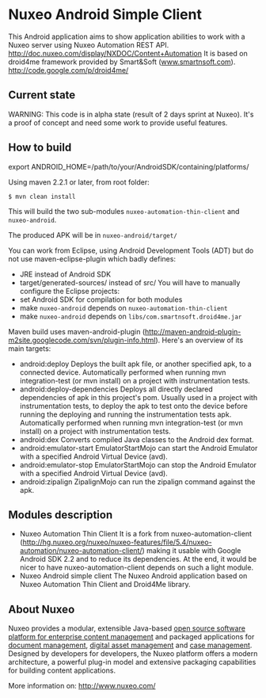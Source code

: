 # Nuxeo Android Simple Client

This Android application aims to show application abilities to work with a Nuxeo server using Nuxeo Automation REST API.
http://doc.nuxeo.com/display/NXDOC/Content+Automation
It is based on droid4me framework provided by Smart&Soft (www.smartnsoft.com).
http://code.google.com/p/droid4me/

## Current state

WARNING: This code is in alpha state (result of 2 days sprint at Nuxeo).
It's a proof of concept and need some work to provide useful features.

## How to build

export ANDROID_HOME=/path/to/your/AndroidSDK/containing/platforms/

Using maven 2.2.1 or later, from root folder:

    $ mvn clean install

This will build the two sub-modules `nuxeo-automation-thin-client` and `nuxeo-android`.

The produced APK will be in `nuxeo-android/target/`

You can work from Eclipse, using Android Development Tools (ADT) but do not use maven-eclipse-plugin which badly defines:
 * JRE instead of Android SDK
 * target/generated-sources/ instead of src/
You will have to manually configure the Eclipse projects:
 * set Android SDK for compilation for both modules
 * make `nuxeo-android` depends on `nuxeo-automation-thin-client`
 * make `nuxeo-android` depends on `libs/com.smartnsoft.droid4me.jar`

Maven build uses maven-android-plugin (http://maven-android-plugin-m2site.googlecode.com/svn/plugin-info.html).
Here's an overview of its main targets:
 * android:deploy
        Deploys the built apk file, or another specified apk, to a connected device.
        Automatically performed when running mvn integration-test (or mvn install) on a project with instrumentation tests.
 * android:deploy-dependencies
        Deploys all directly declared dependencies of <type>apk</type> in this project's pom.
        Usually used in a project with instrumentation tests, to deploy the apk to test onto the device before running the deploying and running the instrumentation tests apk.
        Automatically performed when running mvn integration-test (or mvn install) on a project with instrumentation tests.
 * android:dex
        Converts compiled Java classes to the Android dex format.
 * android:emulator-start
        EmulatorStartMojo can start the Android Emulator with a specified Android Virtual Device (avd).
 * android:emulator-stop
        EmulatorStartMojo can stop the Android Emulator with a specified Android Virtual Device (avd).
 * android:zipalign
        ZipalignMojo can run the zipalign command against the apk.

## Modules description
 * Nuxeo Automation Thin Client
 It is a fork from nuxeo-automation-client (http://hg.nuxeo.org/nuxeo/nuxeo-features/file/5.4/nuxeo-automation/nuxeo-automation-client/)
 making it usable with Google Android SDK 2.2 and to reduce its dependencies. At the end, it would be nicer to have nuxeo-automation-client depends on such a light module.
 * Nuxeo Android simple client
 The Nuxeo Android application based on Nuxeo Automation Thin Client and Droid4Me library.

## About Nuxeo

Nuxeo provides a modular, extensible Java-based [open source software platform for enterprise content management](http://www.nuxeo.com/en/products/ep) and packaged applications for [document management](http://www.nuxeo.com/en/products/document-management), [digital asset management](http://www.nuxeo.com/en/products/dam) and [case management](http://www.nuxeo.com/en/products/case-management). Designed by developers for developers, the Nuxeo platform offers a modern architecture, a powerful plug-in model and extensive packaging capabilities for building content applications.

More information on: <http://www.nuxeo.com/>
